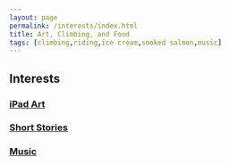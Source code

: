 ```yaml
---
layout: page
permalink: /interests/index.html
title: Art, Climbing, and Food
tags: [climbing,riding,ice cream,smoked salmon,music]
---
```


## Interests

### [iPad Art](http://uckarl.github.io/interests/ipadart)

### [Short Stories](http://uckarl.github.io/interests/shortstories)

### [Music](http://uckarl.github.io/music)
